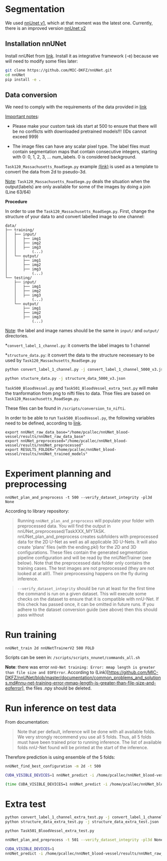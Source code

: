 # Segmentation

We used  [nnUnet v1](https://github.com/MIC-DKFZ/nnUNet/tree/nnunetv1), which at that moment was the latest one. Currently, there is an improved version [nnUnet v2](https://github.com/MIC-DKFZ/nnUNet/tree/master) 
## Installation nnUNet

Install nnUNet from [link](https://github.com/MIC-DKFZ/nnUNet). Install it as integrative framework (-e) because we will need to modify some files later:

```bash
git clone https://github.com/MIC-DKFZ/nnUNet.git
cd nnUNet
pip install -e .
```
## Data conversion

We need to comply with the requirements of the data provided in [link](https://github.com/MIC-DKFZ/nnUNet/blob/master/documentation/dataset_conversion.md)

<ins>Important notes</ins>:
* Please make your custom task ids start at 500 to ensure that there will be no conflicts with downloaded pretrained models!!! (IDs cannot exceed 999)

* The image files can have any scalar pixel type. The label files must contain segmentation maps that contain consecutive integers, starting with 0: 0, 1, 2, 3, ... num_labels. 0 is considered background.

`Task120_Massachusetts_RoadSegm.py` example [(link)](https://github.com/MIC-DKFZ/nnUNet/blob/master/nnunet/dataset_conversion/Task120_Massachusetts_RoadSegm.py) is used as a template to convert the data from 2d to pseudo-3d.

<ins>Note</ins>: `Task120_Massachusetts_RoadSegm.py` deals the situation when the output(labels) are only available for some of the images by doing a join (Line 63/64)

**Procedure**

In order to use the `Task120_Massachusetts_RoadSegm.py`. First, change the structure of your data to and convert labelled image to one channel:

```
data/
├── training/
│   ├── input/
│   │   ├── img1
│   │   ├── img2
│   │   ├── img3
│   │       (...)
│   └── output/
│       ├── img1
│       ├── img2
│       ├── img3
│           (...)
└── testing/
    ├── input/
    │   ├── img1
    │   ├── img2
    │   ├── img3
    │       (...)
    └── output/
        ├── img1
        ├── img2
        ├── img3
            (...)
```

<ins>Note</ins>: the label and image names should be the same in `input/` and `output/` directories.

*`convert_label_1_channel.py`: it converts the label images to 1 channel

*`structure_data.py`: it convert the data to the structure necesesary to be used by `Task120_Massachusetts_RoadSegm.py`

```bash
python convert_label_1_channel.py -j convert_label_1_channel_5000_v3.json

python stucture_data.py -j structure_data_5000_v3.json
```


`Task500_BloodVessel.py` and `Task501_BloodVessel_extra_test.py` will make the tranformation from png to nifti files to data. Thse files are based on `Task120_Massachusetts_RoadSegm.py`.

These files can be found in `/scripts/conversion_to_nifti`. 

In order to be able to run `Task500_BloodVessel.py`, the following variables need to be defined, according to [link](https://github.com/MIC-DKFZ/nnUNet/blob/master/documentation/setting_up_paths.md).

```
export nnUNet_raw_data_base="/home/pcallec/nnUNet_blood-vessel/results/nnUNet_raw_data_base"
export nnUNet_preprocessed="/home/pcallec/nnUNet_blood-vessel/results/nnUNet_preprocessed"
export RESULTS_FOLDER="/home/pcallec/nnUNet_blood-vessel/results/nnUNet_trained_models"
```

# Experiment planning and preprocessing

`
nnUNet_plan_and_preprocess -t 500 --verify_dataset_integrity -pl3d None
`

According to library repository:

> Running `nnUNet_plan_and_preprocess` will populate your folder with preprocessed data. You will find the output in nnUNet_preprocessed/TaskXXX_MYTASK. nnUNet_plan_and_preprocess creates subfolders with preprocessed data for the 2D U-Net as well as all applicable 3D U-Nets. It will also create 'plans' files (with the ending.pkl) for the 2D and 3D configurations. These files contain the generated segmentation pipeline configuration and will be read by the nnUNetTrainer (see below). Note that the preprocessed data folder only contains the training cases. The test images are not preprocessed (they are not looked at at all!). Their preprocessing happens on the fly during inference.

> `--verify_dataset_integrity` should be run at least for the first time the command is run on a given dataset. This will execute some checks on the dataset to ensure that it is compatible with nnU-Net. If this check has passed once, it can be omitted in future runs. If you adhere to the dataset conversion guide (see above) then this should pass without 

# Run training

`
nnUNet_train 2d nnUNetTrainerV2 500 FOLD
`

Scripts can be seen in: `/scripts/scripts_nnunet/commands_all.sh`

**Note**: there was error `nnU-Net training: Error: mmap length is greater than file size and EOFError`. According to (Link)[https://github.com/MIC-DKFZ/nnUNet/blob/master/documentation/common_problems_and_solutions.md#nnu-net-training-error-mmap-length-is-greater-than-file-size-and-eoferror], the files .npy should be deleted.

# Run inference on test data
From documentation:

> Note that per default, inference will be done with all available folds. We very strongly recommend you use all 5 folds. Thus, all 5 folds must have been trained prior to running inference. The list of available folds nnU-Net found will be printed at the start of the inference.

Therefore prediction is using ensemble of the 5 folds:

```bash
nnUNet_find_best_configuration -m 2d -t 500

CUDA_VISIBLE_DEVICES=1 nnUNet_predict -i /home/pcallec/nnUNet_blood-vessel/results/nnUNet_raw_data_base/nnUNet_raw_data/Task500_BloodVessel/imagesTs -o /home/pcallec/nnUNet_blood-vessel/results/test_pred/v3 -t 500 -m 2d 2>&1 | tee output_pred_v3.txt

(time CUDA_VISIBLE_DEVICES=1 nnUNet_predict -i /home/pcallec/nnUNet_blood-vessel/results/nnUNet_raw_data_base/nnUNet_raw_data/Task500_BloodVessel/imagesTs -o /home/pcallec/nnUNet_blood-vessel/results/test_pred/v3_rep -t 500 -m 2d ) 2>&1 | tee output_pred_v3_rep.txt

```
# Extra test

```bash
python convert_label_1_channel_extra_test.py -j convert_label_1_channel_extra_test.json
python structure_data_extra_test.py -j structure_data_extra_test.json

python Task501_BloodVessel_extra_test.py

nnUNet_plan_and_preprocess -t 501 --verify_dataset_integrity -pl3d None

CUDA_VISIBLE_DEVICES=1 
nnUNet_predict -i /home/pcallec/nnUNet_blood-vessel/results/nnUNet_raw_data_base/nnUNet_raw_data/Task501_BloodVessel/imagesTr/ -o /home/pcallec/nnUNet_blood-vessel/results/extra_test_pred/ -t 501 -m 2d 2>&1 | tee output_pred_extra_test.txt
```